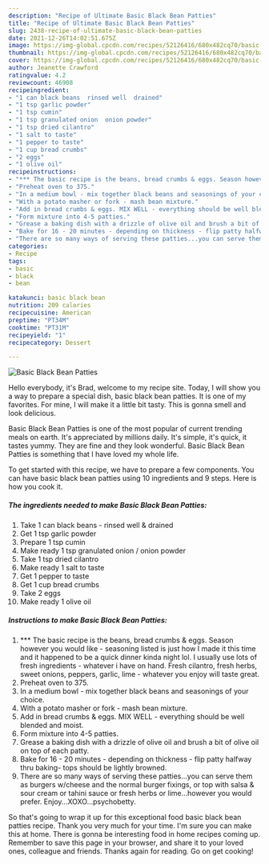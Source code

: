 ```yaml
---
description: "Recipe of Ultimate Basic Black Bean Patties"
title: "Recipe of Ultimate Basic Black Bean Patties"
slug: 2438-recipe-of-ultimate-basic-black-bean-patties
date: 2021-12-26T14:02:51.675Z
image: https://img-global.cpcdn.com/recipes/52126416/680x482cq70/basic-black-bean-patties-recipe-main-photo.jpg
thumbnail: https://img-global.cpcdn.com/recipes/52126416/680x482cq70/basic-black-bean-patties-recipe-main-photo.jpg
cover: https://img-global.cpcdn.com/recipes/52126416/680x482cq70/basic-black-bean-patties-recipe-main-photo.jpg
author: Jeanette Crawford
ratingvalue: 4.2
reviewcount: 46908
recipeingredient:
- "1 can black beans  rinsed well  drained"
- "1 tsp garlic powder"
- "1 tsp cumin"
- "1 tsp granulated onion  onion powder"
- "1 tsp dried cilantro"
- "1 salt to taste"
- "1 pepper to taste"
- "1 cup bread crumbs"
- "2 eggs"
- "1 olive oil"
recipeinstructions:
- "*** The basic recipe is the beans, bread crumbs & eggs. Season however you would like - seasoning listed is just how I made it this time and it happened to be a quick dinner kinda night lol. I usually use lots of fresh ingredients - whatever i have on hand. Fresh cilantro, fresh herbs, sweet onions, peppers, garlic, lime - whatever you enjoy will taste great."
- "Preheat oven to 375."
- "In a medium bowl - mix together black beans and seasonings of your choice."
- "With a potato masher or fork - mash bean mixture."
- "Add in bread crumbs & eggs. MIX WELL - everything should be well blended and moist."
- "Form mixture into 4-5 patties."
- "Grease a baking dish with a drizzle of olive oil and brush a bit of olive oil on top of each patty."
- "Bake for 16 - 20 minutes - depending on thickness - flip patty halfway thru baking- tops should be lightly browned."
- "There are so many ways of serving these patties...you can serve them as burgers w/cheese and the normal burger fixings, or top with salsa & sour cream or tahini sauce or fresh herbs or lime...however you would prefer. Enjoy...XOXO...psychobetty."
categories:
- Recipe
tags:
- basic
- black
- bean

katakunci: basic black bean 
nutrition: 209 calories
recipecuisine: American
preptime: "PT34M"
cooktime: "PT31M"
recipeyield: "1"
recipecategory: Dessert

---
```



![Basic Black Bean Patties](https://img-global.cpcdn.com/recipes/52126416/680x482cq70/basic-black-bean-patties-recipe-main-photo.jpg)

Hello everybody, it's Brad, welcome to my recipe site. Today, I will show you a way to prepare a special dish, basic black bean patties. It is one of my favorites. For mine, I will make it a little bit tasty. This is gonna smell and look delicious.

Basic Black Bean Patties is one of the most popular of current trending meals on earth. It's appreciated by millions daily. It's simple, it's quick, it tastes yummy. They are fine and they look wonderful. Basic Black Bean Patties is something that I have loved my whole life.




To get started with this recipe, we have to prepare a few components. You can have basic black bean patties using 10 ingredients and 9 steps. Here is how you cook it.

<!--inarticleads1-->

##### The ingredients needed to make Basic Black Bean Patties:

1. Take 1 can black beans - rinsed well & drained
1. Get 1 tsp garlic powder
1. Prepare 1 tsp cumin
1. Make ready 1 tsp granulated onion / onion powder
1. Take 1 tsp dried cilantro
1. Make ready 1 salt to taste
1. Get 1 pepper to taste
1. Get 1 cup bread crumbs
1. Take 2 eggs
1. Make ready 1 olive oil




<!--inarticleads2-->

##### Instructions to make Basic Black Bean Patties:

1. *** The basic recipe is the beans, bread crumbs & eggs. Season however you would like - seasoning listed is just how I made it this time and it happened to be a quick dinner kinda night lol. I usually use lots of fresh ingredients - whatever i have on hand. Fresh cilantro, fresh herbs, sweet onions, peppers, garlic, lime - whatever you enjoy will taste great.
1. Preheat oven to 375.
1. In a medium bowl - mix together black beans and seasonings of your choice.
1. With a potato masher or fork - mash bean mixture.
1. Add in bread crumbs & eggs. MIX WELL - everything should be well blended and moist.
1. Form mixture into 4-5 patties.
1. Grease a baking dish with a drizzle of olive oil and brush a bit of olive oil on top of each patty.
1. Bake for 16 - 20 minutes - depending on thickness - flip patty halfway thru baking- tops should be lightly browned.
1. There are so many ways of serving these patties...you can serve them as burgers w/cheese and the normal burger fixings, or top with salsa & sour cream or tahini sauce or fresh herbs or lime...however you would prefer. Enjoy...XOXO...psychobetty.




So that's going to wrap it up for this exceptional food basic black bean patties recipe. Thank you very much for your time. I'm sure you can make this at home. There is gonna be interesting food in home recipes coming up. Remember to save this page in your browser, and share it to your loved ones, colleague and friends. Thanks again for reading. Go on get cooking!
